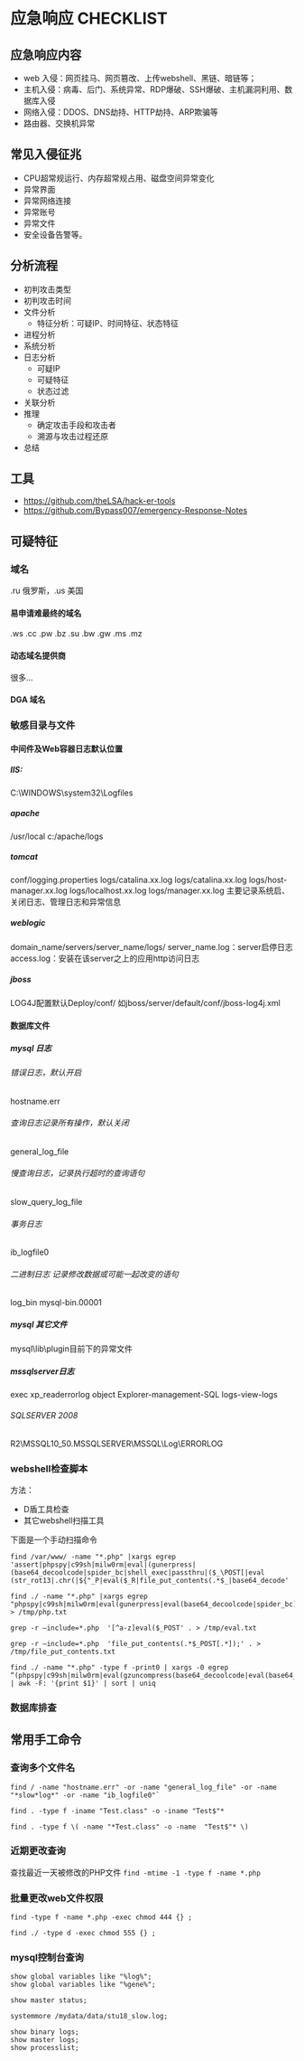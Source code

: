 # 应急响应 CHECKLIST

## 应急响应内容
- web 入侵：网页挂马、网页篡改、上传webshell、黑链、暗链等；
- 主机入侵：病毒、后门、系统异常、RDP爆破、SSH爆破、主机漏洞利用、数据库入侵
- 网络入侵：DDOS、DNS劫持、HTTP劫持、ARP欺骗等
- 路由器、交换机异常

## 常见入侵征兆

- CPU超常规运行、内存超常规占用、磁盘空间异常变化
- 异常界面
- 异常网络连接
- 异常账号
- 异常文件
- 安全设备告警等。

## 分析流程
- 初判攻击类型
- 初判攻击时间
- 文件分析
  - 特征分析：可疑IP、时间特征、状态特征
- 进程分析
- 系统分析
- 日志分析
  - 可疑IP
  - 可疑特征
  - 状态过滤
- 关联分析
- 推理
  - 确定攻击手段和攻击者
  - 溯源与攻击过程还原
- 总结

## 工具
- https://github.com/theLSA/hack-er-tools
- https://github.com/Bypass007/emergency-Response-Notes

## 可疑特征

### 域名

.ru 俄罗斯，.us 美国

#### 易申请难最终的域名

.ws .cc  .pw .bz .su .bw .gw .ms .mz

#### 动态域名提供商

很多...

#### DGA 域名

### 敏感目录与文件

#### 中间件及Web容器日志默认位置

##### IIS: 
C:\\WINDOWS\system32\Logfiles

##### apache
/usr/local
c:/apache/logs

##### tomcat
conf/logging.properties
logs/catalina.xx.log
logs/catalina.xx.log
logs/host-manager.xx.log
logs/localhost.xx.log
logs/manager.xx.log
主要记录系统启、关闭日志、管理日志和异常信息
##### weblogic
domain_name/servers/server_name/logs/
server_name.log：server启停日志
access.log：安装在该server之上的应用http访问日志
##### jboss
LOG4J配置默认Deploy/conf/
如jboss/server/default/conf/jboss-log4j.xml


#### 数据库文件
##### mysql 日志
###### 错误日志，默认开启
hostname.err 
###### 查询日志记录所有操作，默认关闭
general_log_file 

###### 慢查询日志，记录执行超时的查询语句
slow_query_log_file 
###### 事务日志
ib_logfile0 
###### 二进制日志 记录修改数据或可能一起改变的语句
log_bin
mysql-bin.00001
##### mysql 其它文件
mysql\lib\plugin目前下的异常文件

##### mssqlserver日志
exec xp_readerrorlog
object Explorer-management-SQL logs-view-logs
###### SQLSERVER 2008
R2\MSSQL10_50.MSSQLSERVER\MSSQL\Log\ERRORLOG


### webshell检查脚本
方法：
- D盾工具检查
- 其它webshell扫描工具

下面是一个手动扫描命令

```shell
find /var/www/ -name "*.php" |xargs egrep 'assert|phpspy|c99sh|milw0rm|eval|(gunerpress|
(base64_decoolcode|spider_bc|shell_exec|passthru|($_\POST[|eval
(str_rot13|.chr(|${"_P|eval($_R|file_put_contents(.*$_|base64_decode'
```


```shell
find ./ -name "*.php" |xargs egrep "phpspy|c99sh|milw0rm|eval(gunerpress|eval(base64_decoolcode|spider_bc))" > /tmp/php.txt

grep -r –include=*.php  '[^a-z]eval($_POST' . > /tmp/eval.txt

grep -r –include=*.php  'file_put_contents(.*$_POST[.*]);' . > /tmp/file_put_contents.txt

find ./ -name "*.php" -type f -print0 | xargs -0 egrep “(phpspy|c99sh|milw0rm|eval(gzuncompress(base64_decoolcode|eval(base64_decoolcode|spider_bc|gzinflate)” | awk -F: '{print $1}' | sort | uniq
```

### 数据库排查


## 常用手工命令

### 查询多个文件名
```
find / -name "hostname.err" -or -name "general_log_file" -or -name "*slow*log*" -or -name "ib_logfile0"`

find . -type f -iname "Test.class" -o -iname "Test$"*  

find . -type f \( -name "*Test.class" -o -name  "Test$"* \)
```

### 近期更改查询
查找最近一天被修改的PHP文件
`find -mtime -1 -type f -name *.php`

### 批量更改web文件权限

`find -type f -name *.php -exec chmod 444 {} ;`

`find ./ -type d -exec chmod 555 {} ;`

### mysql控制台查询

```
show global variables like "%log%";
show global variables like "%gene%";

show master status;

systemmore /mydata/data/stu18_slow.log;

show binary logs;
show master logs;
show processlist;
```
